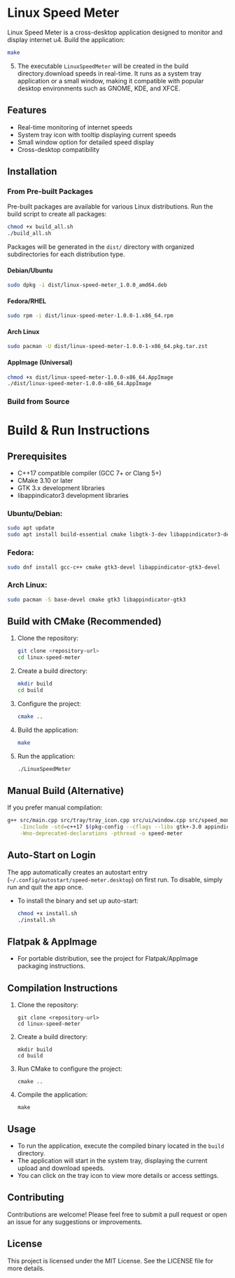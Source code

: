 # Linux Speed Meter

Linux Speed Meter is a cross-desktop application designed to monitor and display internet u4. Build the application:
   ```bash
   make
   ```

5. The executable `LinuxSpeedMeter` will be created in the build directory.download speeds in real-time. It runs as a system tray application or a small window, making it compatible with popular desktop environments such as GNOME, KDE, and XFCE.

## Features

- Real-time monitoring of internet speeds
- System tray icon with tooltip displaying current speeds
- Small window option for detailed speed display
- Cross-desktop compatibility

## Installation

### From Pre-built Packages

Pre-built packages are available for various Linux distributions. Run the build script to create all packages:

```bash
chmod +x build_all.sh
./build_all.sh
```

Packages will be generated in the `dist/` directory with organized subdirectories for each distribution type.

#### Debian/Ubuntu
```bash
sudo dpkg -i dist/linux-speed-meter_1.0.0_amd64.deb
```

#### Fedora/RHEL
```bash
sudo rpm -i dist/linux-speed-meter-1.0.0-1.x86_64.rpm
```

#### Arch Linux
```bash
sudo pacman -U dist/linux-speed-meter-1.0.0-1-x86_64.pkg.tar.zst
```

#### AppImage (Universal)
```bash
chmod +x dist/linux-speed-meter-1.0.0-x86_64.AppImage
./dist/linux-speed-meter-1.0.0-x86_64.AppImage
```

### Build from Source

# Build & Run Instructions

## Prerequisites

- C++17 compatible compiler (GCC 7+ or Clang 5+)
- CMake 3.10 or later
- GTK 3.x development libraries
- libappindicator3 development libraries

### Ubuntu/Debian:
```bash
sudo apt update
sudo apt install build-essential cmake libgtk-3-dev libappindicator3-dev
```

### Fedora:
```bash
sudo dnf install gcc-c++ cmake gtk3-devel libappindicator-gtk3-devel
```

### Arch Linux:
```bash
sudo pacman -S base-devel cmake gtk3 libappindicator-gtk3
```

## Build with CMake (Recommended)

1. Clone the repository:
   ```bash
   git clone <repository-url>
   cd linux-speed-meter
   ```

2. Create a build directory:
   ```bash
   mkdir build
   cd build
   ```

3. Configure the project:
   ```bash
   cmake ..
   ```

4. Build the application:
   ```bash
   make
   ```

5. Run the application:
   ```bash
   ./LinuxSpeedMeter
   ```

## Manual Build (Alternative)

If you prefer manual compilation:

```bash
g++ src/main.cpp src/tray/tray_icon.cpp src/ui/window.cpp src/speed_monitor.cpp src/utils/helpers.cpp \
    -Iinclude -std=c++17 $(pkg-config --cflags --libs gtk+-3.0 appindicator3-0.1) \
    -Wno-deprecated-declarations -pthread -o speed-meter
```

## Auto-Start on Login

The app automatically creates an autostart entry (`~/.config/autostart/speed-meter.desktop`) on first run. To disable, simply run and quit the app once.
- To install the binary and set up auto-start:
   ```bash
   chmod +x install.sh
   ./install.sh
   ```

## Flatpak & AppImage
- For portable distribution, see the project for Flatpak/AppImage packaging instructions.

## Compilation Instructions

1. Clone the repository:
   ```
   git clone <repository-url>
   cd linux-speed-meter
   ```

2. Create a build directory:
   ```
   mkdir build
   cd build
   ```

3. Run CMake to configure the project:
   ```
   cmake ..
   ```

4. Compile the application:
   ```
   make
   ```

## Usage

- To run the application, execute the compiled binary located in the `build` directory.
- The application will start in the system tray, displaying the current upload and download speeds.
- You can click on the tray icon to view more details or access settings.

## Contributing

Contributions are welcome! Please feel free to submit a pull request or open an issue for any suggestions or improvements.

## License

This project is licensed under the MIT License. See the LICENSE file for more details.